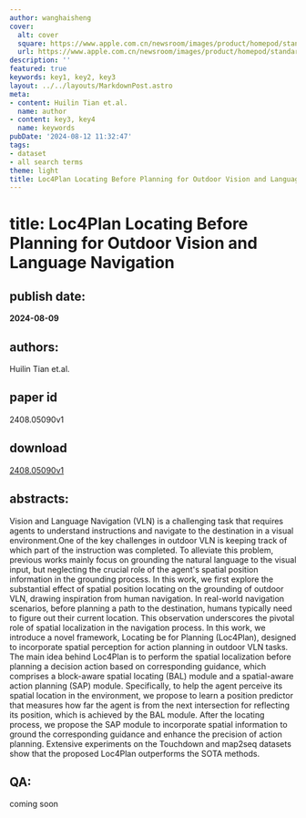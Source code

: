 ```yaml
---
author: wanghaisheng
cover:
  alt: cover
  square: https://www.apple.com.cn/newsroom/images/product/homepod/standard/Apple-HomePod-hero-230118_big.jpg.large_2x.jpg
  url: https://www.apple.com.cn/newsroom/images/product/homepod/standard/Apple-HomePod-hero-230118_big.jpg.large_2x.jpg
description: ''
featured: true
keywords: key1, key2, key3
layout: ../../layouts/MarkdownPost.astro
meta:
- content: Huilin Tian et.al.
  name: author
- content: key3, key4
  name: keywords
pubDate: '2024-08-12 11:32:47'
tags:
- dataset
- all search terms
theme: light
title: Loc4Plan Locating Before Planning for Outdoor Vision and Language Navigation
---
```


# title: Loc4Plan Locating Before Planning for Outdoor Vision and Language Navigation 
## publish date: 
**2024-08-09** 
## authors: 
  Huilin Tian et.al. 
## paper id
2408.05090v1
## download
[2408.05090v1](http://arxiv.org/abs/2408.05090v1)
## abstracts:
Vision and Language Navigation (VLN) is a challenging task that requires agents to understand instructions and navigate to the destination in a visual environment.One of the key challenges in outdoor VLN is keeping track of which part of the instruction was completed. To alleviate this problem, previous works mainly focus on grounding the natural language to the visual input, but neglecting the crucial role of the agent's spatial position information in the grounding process. In this work, we first explore the substantial effect of spatial position locating on the grounding of outdoor VLN, drawing inspiration from human navigation. In real-world navigation scenarios, before planning a path to the destination, humans typically need to figure out their current location. This observation underscores the pivotal role of spatial localization in the navigation process. In this work, we introduce a novel framework, Locating be for Planning (Loc4Plan), designed to incorporate spatial perception for action planning in outdoor VLN tasks. The main idea behind Loc4Plan is to perform the spatial localization before planning a decision action based on corresponding guidance, which comprises a block-aware spatial locating (BAL) module and a spatial-aware action planning (SAP) module. Specifically, to help the agent perceive its spatial location in the environment, we propose to learn a position predictor that measures how far the agent is from the next intersection for reflecting its position, which is achieved by the BAL module. After the locating process, we propose the SAP module to incorporate spatial information to ground the corresponding guidance and enhance the precision of action planning. Extensive experiments on the Touchdown and map2seq datasets show that the proposed Loc4Plan outperforms the SOTA methods.
## QA:
coming soon
